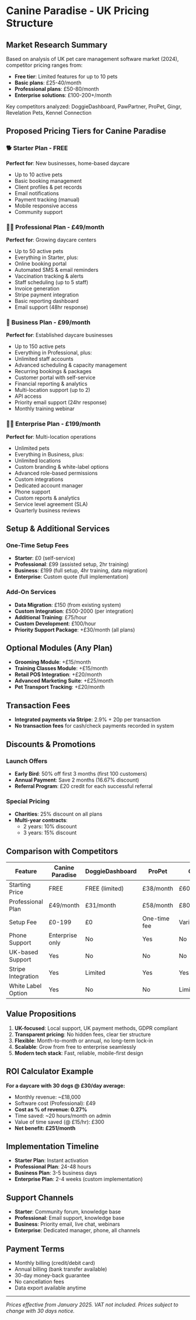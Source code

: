 # Canine Paradise - UK Pricing Structure

## Market Research Summary
Based on analysis of UK pet care management software market (2024), competitor pricing ranges from:
- **Free tier**: Limited features for up to 10 pets
- **Basic plans**: £25-40/month
- **Professional plans**: £50-80/month
- **Enterprise solutions**: £100-200+/month

Key competitors analyzed: DoggieDashboard, PawPartner, ProPet, Gingr, Revelation Pets, Kennel Connection

## Proposed Pricing Tiers for Canine Paradise

### 🐕 Starter Plan - FREE
**Perfect for**: New businesses, home-based daycare
- Up to 10 active pets
- Basic booking management
- Client profiles & pet records
- Email notifications
- Payment tracking (manual)
- Mobile responsive access
- Community support

### 🐕‍🦺 Professional Plan - £49/month
**Perfect for**: Growing daycare centers
- Up to 50 active pets
- Everything in Starter, plus:
- Online booking portal
- Automated SMS & email reminders
- Vaccination tracking & alerts
- Staff scheduling (up to 5 staff)
- Invoice generation
- Stripe payment integration
- Basic reporting dashboard
- Email support (48hr response)

### 🦮 Business Plan - £99/month
**Perfect for**: Established daycare businesses
- Up to 150 active pets
- Everything in Professional, plus:
- Unlimited staff accounts
- Advanced scheduling & capacity management
- Recurring bookings & packages
- Customer portal with self-service
- Financial reporting & analytics
- Multi-location support (up to 2)
- API access
- Priority email support (24hr response)
- Monthly training webinar

### 🐕‍🦺 Enterprise Plan - £199/month
**Perfect for**: Multi-location operations
- Unlimited pets
- Everything in Business, plus:
- Unlimited locations
- Custom branding & white-label options
- Advanced role-based permissions
- Custom integrations
- Dedicated account manager
- Phone support
- Custom reports & analytics
- Service level agreement (SLA)
- Quarterly business reviews

## Setup & Additional Services

### One-Time Setup Fees
- **Starter**: £0 (self-service)
- **Professional**: £99 (assisted setup, 2hr training)
- **Business**: £199 (full setup, 4hr training, data migration)
- **Enterprise**: Custom quote (full implementation)

### Add-On Services
- **Data Migration**: £150 (from existing system)
- **Custom Integration**: £500-2000 (per integration)
- **Additional Training**: £75/hour
- **Custom Development**: £100/hour
- **Priority Support Package**: +£30/month (all plans)

## Optional Modules (Any Plan)
- **Grooming Module**: +£15/month
- **Training Classes Module**: +£15/month
- **Retail POS Integration**: +£20/month
- **Advanced Marketing Suite**: +£25/month
- **Pet Transport Tracking**: +£20/month

## Transaction Fees
- **Integrated payments via Stripe**: 2.9% + 20p per transaction
- **No transaction fees** for cash/check payments recorded in system

## Discounts & Promotions

### Launch Offers
- **Early Bird**: 50% off first 3 months (first 100 customers)
- **Annual Payment**: Save 2 months (16.67% discount)
- **Referral Program**: £20 credit for each successful referral

### Special Pricing
- **Charities**: 25% discount on all plans
- **Multi-year contracts**:
  - 2 years: 10% discount
  - 3 years: 15% discount

## Comparison with Competitors

| Feature | Canine Paradise | DoggieDashboard | ProPet | Gingr |
|---------|----------------|-----------------|--------|-------|
| Starting Price | FREE | FREE (limited) | £38/month | £60+/month |
| Professional Plan | £49/month | £31/month | £58/month | £80+/month |
| Setup Fee | £0-199 | £0 | One-time fee | Variable |
| Phone Support | Enterprise only | No | Yes | No |
| UK-based Support | Yes | No | No | No |
| Stripe Integration | Yes | Limited | Yes | Yes |
| White Label Option | Yes | No | No | Limited |

## Value Propositions
1. **UK-focused**: Local support, UK payment methods, GDPR compliant
2. **Transparent pricing**: No hidden fees, clear tier structure
3. **Flexible**: Month-to-month or annual, no long-term lock-in
4. **Scalable**: Grow from free to enterprise seamlessly
5. **Modern tech stack**: Fast, reliable, mobile-first design

## ROI Calculator Example
**For a daycare with 30 dogs @ £30/day average:**
- Monthly revenue: ~£18,000
- Software cost (Professional): £49
- **Cost as % of revenue: 0.27%**
- Time saved: ~20 hours/month on admin
- Value of time saved (@ £15/hr): £300
- **Net benefit: £251/month**

## Implementation Timeline
- **Starter Plan**: Instant activation
- **Professional Plan**: 24-48 hours
- **Business Plan**: 3-5 business days
- **Enterprise Plan**: 2-4 weeks (custom implementation)

## Support Channels
- **Starter**: Community forum, knowledge base
- **Professional**: Email support, knowledge base
- **Business**: Priority email, live chat, webinars
- **Enterprise**: Dedicated manager, phone, all channels

## Payment Terms
- Monthly billing (credit/debit card)
- Annual billing (bank transfer available)
- 30-day money-back guarantee
- No cancellation fees
- Data export available anytime

---

*Prices effective from January 2025. VAT not included. Prices subject to change with 30 days notice.*